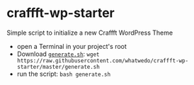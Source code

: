 # craffft-wp-starter

Simple script to initialize a new Craffft WordPress Theme

* open a Terminal in your project's root
* Download [`generate.sh`](https://raw.githubusercontent.com/whatwedo/craffft-wp-starter/master/generate.sh): `wget https://raw.githubusercontent.com/whatwedo/craffft-wp-starter/master/generate.sh`
* run the script: `bash generate.sh`
